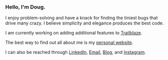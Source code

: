 ### Hello, I'm Doug.

I enjoy problem-solving and have a knack for finding the tiniest bugs that drive many crazy. I believe simplicity and elegance produces the best code.

I am currently working on adding additional features to [Trailblaze](https://github.com/dougschallmoser/trailblaze).

The best way to find out all about me is my [personal website](https://www.dougschallmoser.com/).

I can also be reached through [LinkedIn](https://www.linkedin.com/in/doug-schallmoser/), [Email](mailto:dougschallmoser@gmail.com), [Blog](https://dougschallmoser.medium.com/), and [Instagram](https://www.instagram.com/illbehiking/).
